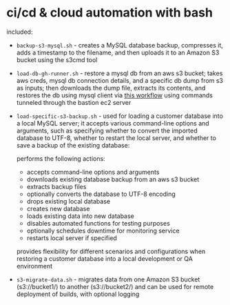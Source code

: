 # ci/cd & cloud automation with bash

included:
- `backup-s3-mysql.sh` - creates a MySQL database backup, compresses it, adds a timestamp to the filename, and then uploads it to an Amazon S3 bucket using the s3cmd tool

- `load-db-gh-runner.sh` - restore a mysql db from an aws s3 bucket; takes aws creds, mysql db connection details, and a specific db dump from s3 as inputs; then downloads the dump file, extracts its contents, and restores the db using mysql client via [this workflow](https://github.com/cloudgateinfra/gh-workflows/blob/master/loaddb-bastion.yml) using commands tunneled through the bastion ec2 server

- `load-specific-s3-backup.sh` - used for loading a customer database into a local MySQL server; it accepts various command-line options and arguments, such as specifying whether to convert the imported database to UTF-8, whether to restart the local server, and whether to save a backup of the existing database:

    performs the following actions:

    - accepts command-line options and arguments
    - downloads existing database backup from an aws s3 bucket
    - extracts backup files
    - optionally converts the database to UTF-8 encoding
    - drops existing local database
    - creates new database
    - loads existing data into new database
    - disables automated functions for testing purposes
    - optionally schedules downtime for monitoring service
    - restarts local server if specified

    provides flexibility for different scenarios and configurations when restoring a customer database into a local development or QA environment

- `s3-migrate-data.sh` - migrates data from one Amazon S3 bucket (s3://bucket1/) to another (s3://bucket2/) and can be used for remote deployment of builds, with optional logging
